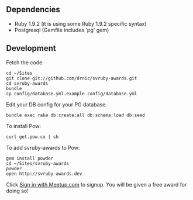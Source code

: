 
## Dependencies

* Ruby 1.9.2 (it is using some Ruby 1.9.2 specific syntax)
* Postgresql (Gemfile includes 'pg' gem)

## Development

Fetch the code:

    cd ~/Sites
    git clone git://github.com/drnic/svruby-awards.git
    cd svruby-awards
    bundle
    cp config/database.yml.example config/database.yml

Edit your DB config for your PG database.

    bundle exec rake db:create:all db:schema:load db:seed

To install Pow:

    curl get.pow.cx | sh

To add svruby-awards to Pow:

    gem install powder
    cd ~/Sites/svruby-awards
    powder
    open http://svruby-awards.dev

Click [Sign in with Meetup.com](http://svruby-awards.dev/auth/meetup) to signup. You will be given a free award for doing so!